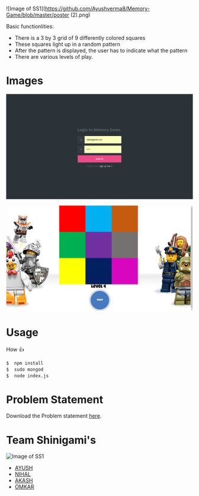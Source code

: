 
![Image of SS1](https://github.com/Ayushverma8/Memory-Game/blob/master/poster (2).png)

Basic functionlities:

 * There is a 3 by 3 grid of 9 differently colored squares
 * These squares light up in a random pattern
 * After the pattern is displayed, the user has to indicate what the pattern
 * There are various levels of play.
 

# Images
![Image of SS1](https://github.com/Ayushverma8/Memory-Game/blob/master/MG1.png)

![Image of SS1](https://github.com/Ayushverma8/Memory-Game/blob/master/MG2.png)





# Usage


 How :+1:

```BASH
$  npm install
$  sudo mongod
$  node index.js

```
# Problem Statement

Download the Problem statement [here](https://github.com/Ayushverma8/Memory-Game/blob/master/Venturesity%20_%20Up%20for%20a%20Challenge_.pdf).

# Team Shinigami's
![Image of SS1](https://66.media.tumblr.com/avatar_174af6707f98_128.png)
 * [AYUSH](https://github.com/ayushverma8) 
 * [NIHAL](https://github.com/nihalsh) 
 * [AKASH](http://github.com/zerocool443)
 * [OMKAR](http://github.com/omkar-dsd)


